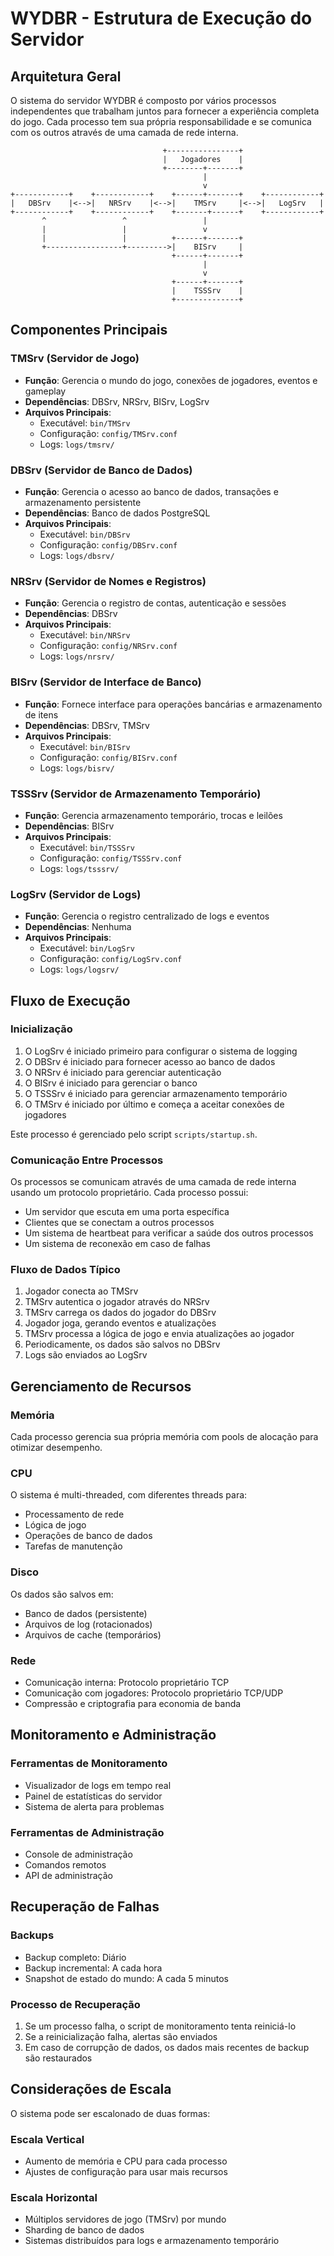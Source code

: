 # WYDBR - Estrutura de Execução do Servidor

## Arquitetura Geral

O sistema do servidor WYDBR é composto por vários processos independentes que trabalham juntos para fornecer a experiência completa do jogo. Cada processo tem sua própria responsabilidade e se comunica com os outros através de uma camada de rede interna.

```
                                  +----------------+
                                  |   Jogadores    |
                                  +--------+-------+
                                           |
                                           v
+------------+    +------------+    +------+-------+    +------------+
|   DBSrv    |<-->|   NRSrv    |<-->|    TMSrv     |<-->|   LogSrv   |
+------------+    +------------+    +-------+------+    +------------+
       ^                 ^                 |
       |                 |                 v
       |                 |          +------+-------+
       +-----------------+--------->|    BISrv     |
                                    +------+-------+
                                           |
                                           v
                                    +------+-------+
                                    |    TSSSrv    |
                                    +--------------+
```

## Componentes Principais

### TMSrv (Servidor de Jogo)
- **Função**: Gerencia o mundo do jogo, conexões de jogadores, eventos e gameplay
- **Dependências**: DBSrv, NRSrv, BISrv, LogSrv
- **Arquivos Principais**: 
  - Executável: `bin/TMSrv`
  - Configuração: `config/TMSrv.conf`
  - Logs: `logs/tmsrv/`

### DBSrv (Servidor de Banco de Dados)
- **Função**: Gerencia o acesso ao banco de dados, transações e armazenamento persistente
- **Dependências**: Banco de dados PostgreSQL
- **Arquivos Principais**:
  - Executável: `bin/DBSrv`
  - Configuração: `config/DBSrv.conf`
  - Logs: `logs/dbsrv/`

### NRSrv (Servidor de Nomes e Registros)
- **Função**: Gerencia o registro de contas, autenticação e sessões
- **Dependências**: DBSrv
- **Arquivos Principais**:
  - Executável: `bin/NRSrv`
  - Configuração: `config/NRSrv.conf`
  - Logs: `logs/nrsrv/`

### BISrv (Servidor de Interface de Banco)
- **Função**: Fornece interface para operações bancárias e armazenamento de itens
- **Dependências**: DBSrv, TMSrv
- **Arquivos Principais**:
  - Executável: `bin/BISrv`
  - Configuração: `config/BISrv.conf`
  - Logs: `logs/bisrv/`

### TSSSrv (Servidor de Armazenamento Temporário)
- **Função**: Gerencia armazenamento temporário, trocas e leilões
- **Dependências**: BISrv
- **Arquivos Principais**:
  - Executável: `bin/TSSSrv`
  - Configuração: `config/TSSSrv.conf`
  - Logs: `logs/tsssrv/`

### LogSrv (Servidor de Logs)
- **Função**: Gerencia o registro centralizado de logs e eventos
- **Dependências**: Nenhuma
- **Arquivos Principais**:
  - Executável: `bin/LogSrv`
  - Configuração: `config/LogSrv.conf`
  - Logs: `logs/logsrv/`

## Fluxo de Execução

### Inicialização
1. O LogSrv é iniciado primeiro para configurar o sistema de logging
2. O DBSrv é iniciado para fornecer acesso ao banco de dados
3. O NRSrv é iniciado para gerenciar autenticação
4. O BISrv é iniciado para gerenciar o banco
5. O TSSSrv é iniciado para gerenciar armazenamento temporário
6. O TMSrv é iniciado por último e começa a aceitar conexões de jogadores

Este processo é gerenciado pelo script `scripts/startup.sh`.

### Comunicação Entre Processos
Os processos se comunicam através de uma camada de rede interna usando um protocolo proprietário. Cada processo possui:

- Um servidor que escuta em uma porta específica
- Clientes que se conectam a outros processos
- Um sistema de heartbeat para verificar a saúde dos outros processos
- Um sistema de reconexão em caso de falhas

### Fluxo de Dados Típico
1. Jogador conecta ao TMSrv
2. TMSrv autentica o jogador através do NRSrv
3. TMSrv carrega os dados do jogador do DBSrv
4. Jogador joga, gerando eventos e atualizações
5. TMSrv processa a lógica de jogo e envia atualizações ao jogador
6. Periodicamente, os dados são salvos no DBSrv
7. Logs são enviados ao LogSrv

## Gerenciamento de Recursos

### Memória
Cada processo gerencia sua própria memória com pools de alocação para otimizar desempenho.

### CPU
O sistema é multi-threaded, com diferentes threads para:
- Processamento de rede
- Lógica de jogo
- Operações de banco de dados
- Tarefas de manutenção

### Disco
Os dados são salvos em:
- Banco de dados (persistente)
- Arquivos de log (rotacionados)
- Arquivos de cache (temporários)

### Rede
- Comunicação interna: Protocolo proprietário TCP
- Comunicação com jogadores: Protocolo proprietário TCP/UDP
- Compressão e criptografia para economia de banda

## Monitoramento e Administração

### Ferramentas de Monitoramento
- Visualizador de logs em tempo real
- Painel de estatísticas do servidor
- Sistema de alerta para problemas

### Ferramentas de Administração
- Console de administração
- Comandos remotos
- API de administração

## Recuperação de Falhas

### Backups
- Backup completo: Diário
- Backup incremental: A cada hora
- Snapshot de estado do mundo: A cada 5 minutos

### Processo de Recuperação
1. Se um processo falha, o script de monitoramento tenta reiniciá-lo
2. Se a reinicialização falha, alertas são enviados
3. Em caso de corrupção de dados, os dados mais recentes de backup são restaurados

## Considerações de Escala

O sistema pode ser escalonado de duas formas:

### Escala Vertical
- Aumento de memória e CPU para cada processo
- Ajustes de configuração para usar mais recursos

### Escala Horizontal
- Múltiplos servidores de jogo (TMSrv) por mundo
- Sharding de banco de dados
- Sistemas distribuídos para logs e armazenamento temporário